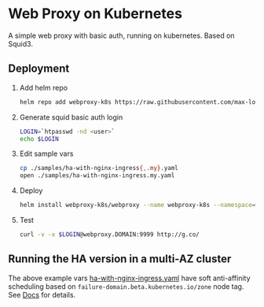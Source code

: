 # Web Proxy on Kubernetes
A simple web proxy with basic auth, running on kubernetes. Based on Squid3.

## Deployment
1. Add helm repo
   ```bash
   helm repo add webproxy-k8s https://raw.githubusercontent.com/max-lobur/webproxy-k8s/master/charts/
   ```
1. Generate squid basic auth login
   ```bash
   LOGIN=`htpasswd -nd <user>`
   echo $LOGIN
   ```
1. Edit sample vars
   ```bash
   cp ./samples/ha-with-nginx-ingress{,.my}.yaml
   open ./samples/ha-with-nginx-ingress.my.yaml
   ```
1. Deploy
   ```bash
   helm install webproxy-k8s/webproxy --name webproxy-k8s --namespace=webproxy -f samples/ha-with-nginx-ingress.my.yaml --set login="$LOGIN"
   ```
1. Test
   ```bash
   curl -v -x $LOGIN@webproxy.DOMAIN:9999 http://g.co/
   ```
## Running the HA version in a multi-AZ cluster
The above example vars [ha-with-nginx-ingress.yaml](./samples/ha-with-nginx-ingress.yaml) have soft anti-affinity scheduling 
based on `failure-domain.beta.kubernetes.io/zone` node tag. See [Docs](https://kubernetes.io/docs/concepts/configuration/assign-pod-node/#affinity-and-anti-affinity) for details.